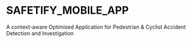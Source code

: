 # SAFETIFY_MOBILE_APP
A context-aware Optimised Application for Pedestrian &amp; Cyclist Accident Detection and Investigation
